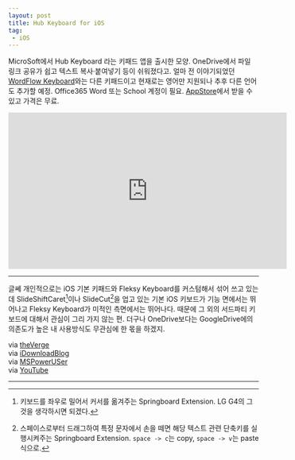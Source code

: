 ```yaml
---
layout: post
title: Hub Keyboard for iOS
tag: 
 - iOS
---
```


MicroSoft에서 Hub Keyboard 라는 키패드 앱을 출시한 모양. OneDrive에서 파일 링크 공유가 쉽고 텍스트 복사·붙여넣기 등이 쉬워졌다고. 얼마 전 이야기되었던 [WordFlow Keyboard](http://mspoweruser.com/microsoft-is-bringing-windows-phones-wordflow-keyboard-to-ios/)와는 다른 키패드이고 현재로는 영어만 지원되나 추후 다른 언어도 추가할 예정. Office365 Word 또는 School 계정이 필요. [AppStore](https://itunes.apple.com/us/app/hub-keyboard/id1096760900)에서 받을 수 있고 가격은 무료.
<br/>
<div style="text-align:center"><iframe width="560" height="315" src="https://www.youtube.com/embed/6ozUd7rEx-s" frameborder="0" allowfullscreen></iframe></div>

- - -

글쎄 개인적으로는 iOS 기본 키패드와 Fleksy Keyboard를 커스텀해서 섞어 쓰고 있는데 SlideShiftCaret[^slideshiftcaret]이나 SlideCut[^slidecut]을 업고 있는 기본 iOS 키보드가 기능 면에서는 뛰어나고 Fleksy Keyboard가 미적인 측면에서는 뛰어나다. 때문에 그 외의 서드파티 키보드에 대해서 관심이 그리 가지 않는 편. 더구나 OneDrive보다는 GoogleDrive에의 의존도가 높은 내 사용방식도 무관심에 한 몫을 하겠지.

[^slideshiftcaret]: 키보드를 좌우로 밀어서 커서를 옮겨주는 Springboard Extension. LG G4의 그것을 생각하시면 되겠다.

[^slidecut]: 스페이스로부터 드래그하여 특정 문자에서 손을 떼면 해당 텍스트 관련 단축키를 실행시켜주는 Springboard Extension. `space -> c`는 copy, `space -> v`는 paste 식으로.

via [theVerge](http://www.theverge.com/2016/4/7/11390072/microsoft-garage-hub-keyboard-ios-mobile-app?utm_campaign=theverge&utm_content=chorus&utm_medium=social&utm_source=twitter)  
via [iDownloadBlog](http://www.idownloadblog.com/2016/04/07/microsoft-hub-keyboard-live/)  
via [MSPowerUSer](http://mspoweruser.com/microsoft-garages-hub-keyboard-now-available-iphone/)  
via [YouTube](https://www.youtube.com/watch?v=6ozUd7rEx-s)

- - -
